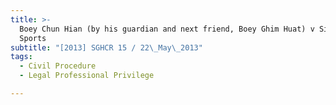 ```yaml
---
title: >-
  Boey Chun Hian (by his guardian and next friend, Boey Ghim Huat) v Singapore
  Sports
subtitle: "[2013] SGHCR 15 / 22\_May\_2013"
tags:
  - Civil Procedure
  - Legal Professional Privilege

---
```


